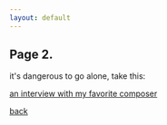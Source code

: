 ```yaml
---
layout: default
---
```


## Page 2.

it's dangerous to go alone, take this:

<a href="http://daily.redbullmusicacademy.com/2014/11/yoko-kanno-interview" target="_blank">an interview with my favorite composer</a>  

[back](..)
